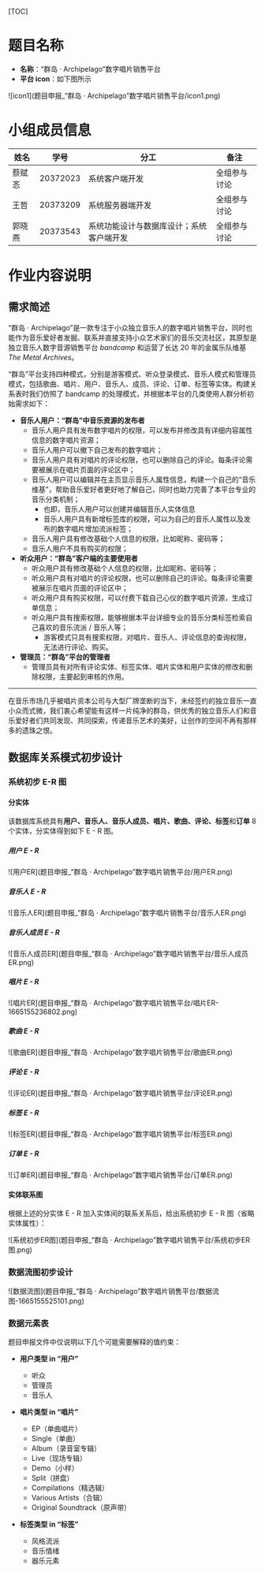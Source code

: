 [TOC]

# 题目名称

- **名称**：“群岛 · Archipelago”数字唱片销售平台
- **平台 icon**：如下图所示

![icon1](题目申报_“群岛 · Archipelago”数字唱片销售平台/icon1.png)

# 小组成员信息

| 姓名   | 学号     | 分工                                     | 备注         |
| ------ | -------- | ---------------------------------------- | ------------ |
| 蔡赋忞 | 20372023 | 系统客户端开发                           | 全组参与讨论 |
| 王哲   | 20373209 | 系统服务器端开发                         | 全组参与讨论 |
| 郭晓燕 | 20373543 | 系统功能设计与数据库设计；系统客户端开发 | 全组参与讨论 |

# 作业内容说明

## 需求简述

“群岛 · Archipelago”是一款专注于小众独立音乐人的数字唱片销售平台，同时也能作为音乐爱好者发掘、联系并直接支持小众艺术家们的音乐交流社区，其原型是独立音乐人数字音源销售平台 *bandcamp* 和运营了长达 20 年的金属乐队维基 *The Metal Archives*。

“群岛”平台支持四种模式，分别是游客模式、听众登录模式、音乐人模式和管理员模式，包括歌曲、唱片、用户、音乐人、成员、评论、订单、标签等实体。构建关系表时我们仿照了 bandcamp 的处理模式，并根据本平台的几类使用人群分析初始需求如下：

- **音乐人用户：“群岛”中音乐资源的发布者**
    - 音乐人用户具有发布数字唱片的权限，可以发布并修改具有详细内容属性信息的数字唱片资源；
    - 音乐人用户可以撤下自己发布的数字唱片；
    - 音乐人用户具有对唱片的评论权限，也可以删除自己的评论。每条评论需要被展示在唱片页面的评论区中；
    - 音乐人用户可以编辑并在主页显示音乐人属性信息，构建一个自己的“音乐维基”，帮助音乐爱好者更好地了解自己，同时也助力完善了本平台专业的音乐分类机制；
        - 也即，音乐人用户可以创建并编辑音乐人实体信息
        - 音乐人用户具有新增标签库的权限，可以为自己的音乐人属性以及发布的数字唱片增加流派标签；
    - 音乐人用户具有修改基础个人信息的权限，比如昵称、密码等；
    - 音乐人用户不具有购买的权限；
- **听众用户：“群岛”客户端的主要使用者**
    - 听众用户具有修改基础个人信息的权限，比如昵称、密码等；
    - 听众用户具有对唱片的评论权限，也可以删除自己的评论。每条评论需要被展示在唱片页面的评论区中；
    - 听众用户具有购买权限，可以付费下载自己心仪的数字唱片资源，生成订单信息；
    - 听众用户具有搜索权限，能够根据本平台详细专业的音乐分类标签检索自己喜欢的音乐流派 / 音乐人等；
        - 游客模式只具有搜索权限，对唱片、音乐人、评论信息的查询权限，无法进行评论、购买。
- **管理员：“群岛”平台的管理者**
    - 管理员具有对所有评论实体、标签实体、唱片实体和用户实体的修改和删除权限，主要起到审核的作用。

---

在音乐市场几乎被唱片资本公司与大型厂牌垄断的当下，未经签约的独立音乐一直小众而式微，我们衷心希望能有这样一片纯净的群岛，供优秀的独立音乐人们和音乐爱好者们共同发现、共同探索，传递音乐艺术的美好，让创作的空间不再有那样多的遗珠之恨。

## 数据库关系模式初步设计

### 系统初步 E-R 图

#### 分实体

该数据库系统具有**用户、音乐人、音乐人成员、唱片、歌曲、评论、标签**和**订单** 8 个实体，分实体得到如下 E - R 图。

##### 用户 E - R

![用户ER](题目申报_“群岛 · Archipelago”数字唱片销售平台/用户ER.png)

##### 音乐人 E - R

![音乐人ER](题目申报_“群岛 · Archipelago”数字唱片销售平台/音乐人ER.png)

##### 音乐人成员 E - R

![音乐人成员ER](题目申报_“群岛 · Archipelago”数字唱片销售平台/音乐人成员ER.png)

##### 唱片 E - R

![唱片ER](题目申报_“群岛 · Archipelago”数字唱片销售平台/唱片ER-1665155236802.png)

##### 歌曲 E - R

![歌曲ER](题目申报_“群岛 · Archipelago”数字唱片销售平台/歌曲ER.png)

##### 评论 E - R

![评论ER](题目申报_“群岛 · Archipelago”数字唱片销售平台/评论ER.png)

##### 标签 E - R

![标签ER](题目申报_“群岛 · Archipelago”数字唱片销售平台/标签ER.png)

##### 订单 E - R

![订单ER](题目申报_“群岛 · Archipelago”数字唱片销售平台/订单ER.png)

#### 实体联系图

根据上述的分实体 E - R 加入实体间的联系关系后，给出系统初步 E - R 图（省略实体属性）：

![系统初步ER图](题目申报_“群岛 · Archipelago”数字唱片销售平台/系统初步ER图.png)

### 数据流图初步设计

![数据流图](题目申报_“群岛 · Archipelago”数字唱片销售平台/数据流图-1665155525101.png)

### 数据元素表

题目申报文件中仅说明以下几个可能需要解释的值约束：

- **用户类型 in “用户”**
    - 听众
    - 管理员
    - 音乐人

- **唱片类型 in “唱片”**
    - EP（单曲唱片）
    - Single（单曲）
    - Album（录音室专辑）
    - Live（现场专辑）
    - Demo（小样）
    - Split（拼盘）
    - Compilations（精选辑）
    - Various Artists（合辑）
    - Original Soundtrack（原声带）
- **标签类型 in “标签”**
    - 风格流派
    - 音乐情绪
    - 器乐元素